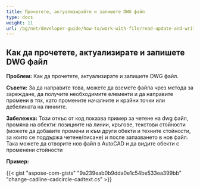 ```yaml
---
title: Прочетете, актуализирайте и запишете DWG файл
type: docs
weight: 11
url: /bg/net/developer-guide/how-to/work-with-file/read-update-and-write-dwg-file/
---
```


## **Как да прочетете, актуализирате и запишете DWG файл**

**Проблем:** Как да прочетете, актуализирате и запишете DWG файл.

**Съвети:** За да направите това, можете да вземете файла чрез метода за зареждане, да получите необходимите елементи и да направите промени в тях, като промените началните и крайни точки или дебелината на линиите.

**Забележка:** Този откъс от код показва пример за четене на dwg файл, промяна на обекти: позициите на линии, кръгове, текстови стойности (можете да добавите промени и към други обекти и техните стойности, за които се поддържа четене/писане) и после запазването в нов файл. Така можете да отворите нов файл в AutoCAD и да видите обекти с променени стойности

**Пример:** 

{{< gist "aspose-com-gists" "9a239eab0b9dda0e1c54be533ea399bb" "change-cadline-cadcircle-cadtext.cs" >}}
